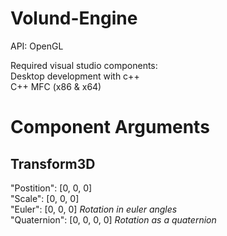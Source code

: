# Volund-Engine

API: OpenGL

Required visual studio components:   
Desktop development with c++  
C++ MFC (x86 & x64)  

# Component Arguments

## Transform3D

"Postition": [0, 0, 0]  
"Scale":  [0, 0, 0]  
"Euler": [0, 0, 0] *Rotation in euler angles*  
"Quaternion": [0, 0, 0, 0] *Rotation as a quaternion*  
